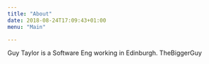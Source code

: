 ```yaml
---
title: "About"
date: 2018-08-24T17:09:43+01:00
menu: "Main"

---
```


Guy Taylor is a Software Eng working in Edinburgh. TheBiggerGuy

